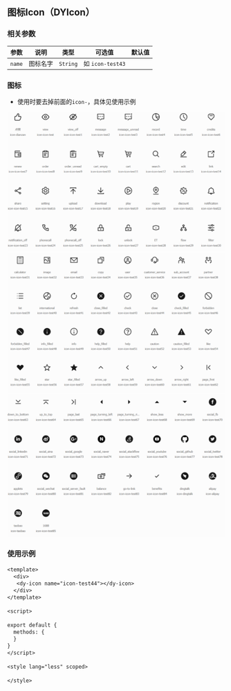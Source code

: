 ##  图标Icon（DYIcon）

### 相关参数

  | 参数                     | 说明             | 类型        | 可选值                              | 默认值           |
  | ------------------------ | ---------------- | ----------- | ---------------------------------- | ---------------- |
  | `name`                   | 图标名字         | `String`  | 如 `icon-test43`                         |                        |

### 图标
* 使用时要去掉前面的`icon-`，具体见使用示例
<img src="https://github.com/frontend1080/frontend1080_ui/blob/dingyi/src/components/dy-icon/icon1.png">
<img src="https://github.com/frontend1080/frontend1080_ui/blob/dingyi/src/components/dy-icon/icon2.png">
<img src="https://github.com/frontend1080/frontend1080_ui/blob/dingyi/src/components/dy-icon/icon3.png">

### 使用示例
```
<template>
  <div>
   <dy-icon name="icon-test44"></dy-icon>
  </div>
</template>

<script>

export default {
  methods: {
  }
}
</script>

<style lang="less" scoped>

</style>
```
